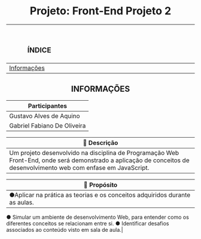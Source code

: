 <h1 align="center"> Projeto: Front-End Projeto 2 </h1>

<div align="center">
 
|<h3>ﾠﾠ                                   ÍNDICE                                   </h3>|
|-|
| [Informações](#informações)<br> |

</div>

 
## <div align="center">INFORMAÇÕES</div>

 | **Participantes**|
|-|
 |Gustavo Alves de Aquino
 Gabriel Fabiano De Oliveira|
 
|📄 **Descrição**|
|-|
 |Um projeto desenvolvido na disciplina de Programação Web Front-End, onde será demonstrado a aplicação de conceitos de desenvolvimento web com enfase em JavaScript.|

|📌 **Propósito**|
|-|
|●Aplicar na prática as teorias e os conceitos adquiridos durante as aulas.
● Simular um ambiente de desenvolvimento Web, para entender como os diferentes
conceitos se relacionam entre si.
● Identificar desafios associados ao conteúdo visto em sala de aula.| 

